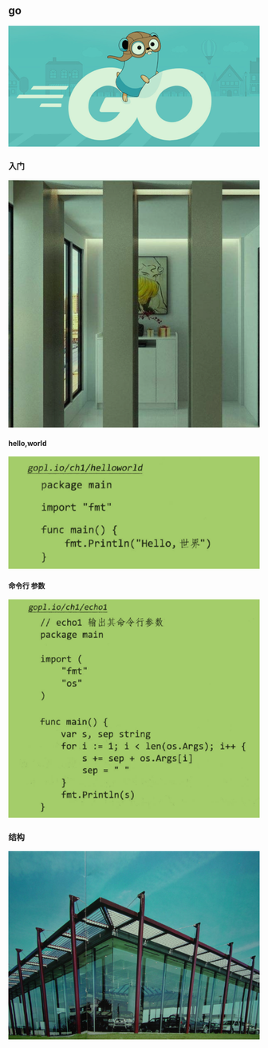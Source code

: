 ## go

![](images/2022-11-16-18-38-57.png)

### 入门

![](images/2022-11-16-18-53-26.png)

#### hello,world

![](images/2022-11-16-18-54-15.png)

#### 命令行 参数
![](images/2022-11-16-18-55-35.png)


### 结构
![](images/2022-11-16-19-32-41.png)